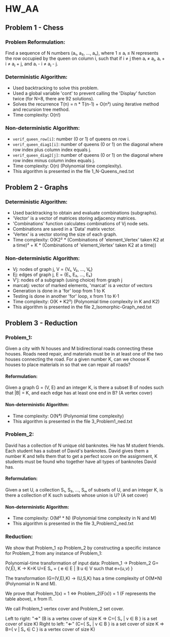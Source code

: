 # HW_AA

## Problem 1 - Chess

### Problem Reformulation:
Find a sequence of N numbers (a₁, a₂, ..., aₙ), where 1 ≤ aᵢ ≤ N represents the row occupied by the queen on column i, such that if i ≠ j then aᵢ ≠ aⱼ, aᵢ + i ≠ aⱼ + j, and aᵢ - i ≠ aⱼ - j.

### Deterministic Algorithm:
- Used backtracking to solve this problem.
- Used a global variable 'cont' to prevent calling the 'Display' function twice (for N=8, there are 92 solutions).
- Solves the recurrence T(n) = n * T(n-1) + O(n²) using iterative method and recursion tree method.
- Time complexity: O(n!)

### Non-deterministic Algorithm:
- `verif_queen_row[i]`: number (0 or 1) of queens on row i.
- `verif_queen_diag1[i]`: number of queens (0 or 1) on the diagonal where row index plus column index equals j.
- `verif_queen_diag2[j]`: number of queens (0 or 1) on the diagonal where row index minus column index equals j.
- Time complexity: O(n) (Polynomial time complexity).
- This algorithm is presented in the file 1_N-Queens_ned.txt

## Problem 2 - Graphs

### Deterministic Algorithm:
- Used backtracking to obtain and evaluate combinations (subgraphs).
- 'Vector' is a vector of matrices storing adjacency matrices.
- 'Combinations' function calculates combinations of Vj node sets.
- Combinations are saved in a 'Data' matrix vector.
- 'Vertex' is a vector storing the size of each graph.
- Time complexity: O(K2² * (Combinations of 'element_Vertex' taken K2 at a time)² + K * (Combinations of 'element_Vertex' taken K2 at a time))

### Non-deterministic Algorithm:
- Vj: nodes of graph j, V = {V₁, V₂, ..., Vₖ}
- Ej: edges of graph j, E = {E₁, E₂, ..., Eₖ}
- V'j: nodes of a subgraph (using choice) from graph j
- marcatj: vector of marked elements, 'marcat' is a vector of vectors
- Generation is done in a 'for' loop from 1 to K
- Testing is done in another 'for' loop, x from 1 to K-1
- Time complexity: O(K * K2²) (Polynomial time complexity in K and K2)
- This algorithm is presented in the file 2_Isomorphic-Graph_ned.txt

## Problem 3 - Reduction

### Problem_1:
Given a city with N houses and M bidirectional roads connecting these houses. Roads need repair, and materials must be in at least one of the two houses connecting the road. For a given number K, can we choose K houses to place materials in so that we can repair all roads?

#### Reformulation:
Given a graph G = (V, E) and an integer K, is there a subset B of nodes such that |B| = K, and each edge has at least one end in B? (A vertex cover)

#### Non-deterministic Algorithm:
- Time complexity: O(N⁴) (Polynomial time complexity)
- This algorithm is presented in the file 3_Problem1_ned.txt

### Problem_2:
David has a collection of N unique old banknotes. He has M student friends. Each student has a subset of David's banknotes. David gives them a number K and tells them that to get a perfect score on the assignment, K students must be found who together have all types of banknotes David has.

#### Reformulation:
Given a set U, a collection S₁, S₂, ..., Sₘ of subsets of U, and an integer K, is there a collection of K such subsets whose union is U? (A set cover)

#### Non-deterministic Algorithm:
- Time complexity: O(M² * N) (Polynomial time complexity in N and M)
- This algorithm is presented in the file 3_Problem2_ned.txt

### Reduction:
We show that Problem_1 ≤p Problem_2 by constructing a specific instance for Problem_2 from any instance of Problem_1:

Polynomial-time transformation of input data:
Problem_1 → Problem_2
G=(V,E), K → K=K
              U=E
              Sᵥ = { e ∈ E | ∃ u ∈ V such that e=(u,v) }

The transformation (G=(V,E),K) → (U,S,K) has a time complexity of O(M*N) (Polynomial in N and M).

We prove that Problem_1(x) = 1 ⇔ Problem_2(F(x)) = 1 (F represents the table above), x from I1.

We call Problem_1 vertex cover and Problem_2 set cover.

Left to right: "⇒" (B is a vertex cover of size K ⇒ C={ Sᵥ | v ∈ B } is a set cover of size K)
Right to left: "⇐" (C={ Sᵥ | v ∈ B } is a set cover of size K ⇒ B={ v | Sᵥ ∈ C } is a vertex cover of size K)
